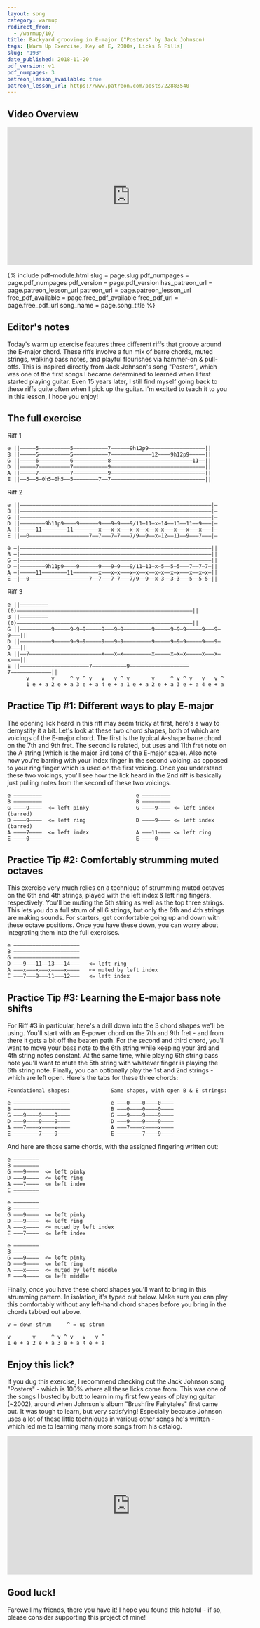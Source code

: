 ```yaml
---
layout: song
category: warmup
redirect_from:
  - /warmup/10/
title: Backyard grooving in E-major ("Posters" by Jack Johnson)
tags: [Warm Up Exercise, Key of E, 2000s, Licks & Fills]
slug: "193"
date_published: 2018-11-20
pdf_version: v1
pdf_numpages: 3
patreon_lesson_available: true
patreon_lesson_url: https://www.patreon.com/posts/22883540
---
```


## Video Overview

<iframe width="560" height="315" src="https://www.youtube.com/embed/dRcGpFex8Tg?showinfo=0" frameborder="0" allowfullscreen></iframe>
<!-- Coming soon... -->

{% include pdf-module.html slug = page.slug pdf_numpages = page.pdf_numpages pdf_version = page.pdf_version has_patreon_url = page.patreon_lesson_url patreon_url = page.patreon_lesson_url free_pdf_available = page.free_pdf_available free_pdf_url = page.free_pdf_url song_name = page.song_title %}

## Editor's notes

Today's warm up exercise features three different riffs that groove around the E-major chord. These riffs involve a fun mix of barre chords, muted strings, walking bass notes, and playful flourishes via hammer-on & pull-offs. This is inspired directly from Jack Johnson's song "Posters", which was one of the first songs I became determined to learned when I first started playing guitar. Even 15 years later, I still find myself going back to these riffs quite often when I pick up the guitar. I'm excited to teach it to you in this lesson, I hope you enjoy!

## The full exercise

Riff 1

    e ||–––––5––––––––––5–––––––––––7––––––9h12p9––––––––––––––––––||
    B ||–––––5––––––––––5–––––––––––7–––––––––––––12––––9h12p9–––––||
    G ||–––––6––––––––––6–––––––––––8––––––––––––––––––––––––––11––||
    D ||–––––7––––––––––7–––––––––––9––––––––––––––––––––––––––––––||
    A ||–––––7––––––––––7–––––––––––9––––––––––––––––––––––––––––––||
    E ||––5––5—0h5–0h5––5––––––––7––7––––––––––––––––––––––––––––––||

Riff 2

    e ||–––––––––––––––––––––––––––––––––––––––––––––––––––––––––––––|–
    B ||–––––––––––––––––––––––––––––––––––––––––––––––––––––––––––––|–
    G ||–––––––––––––––––––––––––––––––––––––––––––––––––––––––––––––|–
    D ||––––––––9h11p9––––9––––––9–––9–9–––9/11–11–x–14––13––11––9–––|–
    A ||–––––11––––––––11––––––––x–––x–x–––x–x––x––x–x–––x–––x–––x–––|–
    E ||––0–––––––––––––––––––7––7–––7–7–––7/9—–9––x–12––11––9–––7–––|–

    e –|–––––––––––––––––––––––––––––––––––––––––––––––––––––––––––––||
    B –|–––––––––––––––––––––––––––––––––––––––––––––––––––––––––––––||
    G –|–––––––––––––––––––––––––––––––––––––––––––––––––––––––––––––||
    D –|––––––––9h11p9––––9––––––9–––9–9–––9/11–11–x–5––5–5–––7––7–7–||
    A –|–––––11––––––––11––––––––x–––x–x–––x–x––x––x–x––x–x–––x––x–x–||
    E –|––0–––––––––––––––––––7––7–––7–7–––7/9—–9––x–3––3–3–––5––5–5–||

Riff 3

    e ||–––––––––(0)––––––––––––––––––––––––––––––––––––––––––––––––––––––––||
    B ||–––––––––(0)––––––––––––––––––––––––––––––––––––––––––––––––––––––––||
    G ||––––––––––9–––––9–9–9–––––9–––9–9–––––––––9–––––9–9–9–––––9–––9–9–––||
    D ||––––––––––9–––––9–9–9–––––9–––9–9–––––––––9–––––9–9–9–––––9–––9–9–––||
    A ||––7–––––––––––––––––––––––x–––x–x–––––––––x–––––x–x–x–––––x–––x–x–––||
    E ||—–––––––––––––––––––––7–––––––––––9–––––––––––––––––––7–––––––––––––||
          v       v     ^ v ^ v   v   v ^ v       v     ^ v ^ v   v   v ^
          1 e + a 2 e + a 3 e + a 4 e + a 1 e + a 2 e + a 3 e + a 4 e + a

## Practice Tip #1: Different ways to play E-major

The opening lick heard in this riff may seem tricky at first, here's a way to demystify it a bit. Let's look at these two chord shapes, both of which are voicings of the E-major chord. The first is the typical A-shape barre chord on the 7th and 9th fret. The second is related, but uses and 11th fret note on the A string (which is the major 3rd tone of the E-major scale). Also note how you're barring with your index finger in the second voicing, as opposed to your ring finger which is used on the first voicing. Once you understand these two voicings, you'll see how the lick heard in the 2nd riff is basically just pulling notes from the second of these two voicings.

    e –––––––––                              e –––––––––
    B –––––––––                              B –––––––––
    G ––––9––––  <= left pinky               G ––––9–––– <= left index (barred)
    D ––––9––––  <= left ring                D ––––9–––– <= left index (barred)
    A ––––7––––  <= left index               A –––11–––– <= left ring
    E ––––0––––                              E ––––0––––

## Practice Tip #2: Comfortably strumming muted octaves

This exercise very much relies on a technique of strumming muted octaves on the 6th and 4th strings, played with the left index & left ring fingers, respectively. You'll be muting the 5th string as well as the top three strings. This lets you do a full strum of all 6 strings, but only the 6th and 4th strings are making sounds. For starters, get comfortable going up and down with these octave positions. Once you have these down, you can worry about integrating them into the full exercises.

    e –––––––––––––––––––––
    B –––––––––––––––––––––
    G –––––––––––––––––––––
    D –––9–––11––13–––14–––   <= left ring
    A –––x–––x–––x––––x––––   <= muted by left index
    E –––7–––9–––11–––12–––   <= left index

## Practice Tip #3: Learning the E-major bass note shifts

For Riff #3 in particular, here's a drill down into the 3 chord shapes we'll be using. You'll start with an E-power chord on the 7th and 9th fret - and from there it gets a bit off the beaten path. For the second and third chord, you'll want to move your bass note to the 6th string while keeping your 3rd and 4th string notes constant. At the same time, while playing 6th string bass note you'll want to mute the 5th string with whatever finger is playing the 6th string note. Finally, you can optionally play the 1st and 2nd strings - which are left open. Here's the tabs for these three chords:

    Foundational shapes:             Same shapes, with open B & E strings:

    e ––––––––––––––––––             e –––0––––0––––0––––
    B ––––––––––––––––––             B –––0––––0––––0––––
    G –––9––––9––––9––––             G –––9––––9––––9––––
    D –––9––––9––––9––––             D –––9––––9––––9––––
    A –––7––––x––––x––––             A –––7––––x––––x––––
    E —–––––––7––––9––––             E —–––––––7––––9––––

And here are those same chords, with the assigned fingering written out:

    e ––––––––              
    B ––––––––               
    G –––9––––  <= left pinky
    D –––9––––  <= left ring
    A –––7––––  <= left index
    E —–––––––               

    e ––––––––              
    B ––––––––               
    G –––9––––  <= left pinky
    D –––9––––  <= left ring
    A –––x––––  <= muted by left index
    E —––7––––  <= left index             

    e ––––––––              
    B ––––––––               
    G –––9––––  <= left pinky
    D –––9––––  <= left ring
    A –––x––––  <= muted by left middle
    E —––9––––  <= left middle

Finally, once you have these chord shapes you'll want to bring in this strumming pattern. In isolation, it's typed out below. Make sure you can play this comfortably without any left-hand chord shapes before you bring in the chords tabbed out above.

    v = down strum     ^ = up strum

    v       v     ^ v ^ v   v   v ^
    1 e + a 2 e + a 3 e + a 4 e + a

## Enjoy this lick?

If you dug this exercise, I recommend checking out the Jack Johnson song "Posters" - which is 100% where all these licks come from. This was one of the songs I busted by butt to learn in my first few years of playing guitar (~2002), around when Johnson's album "Brushfire Fairytales" first came out. It was tough to learn, but very satisfying! Especially because Johnson uses a lot of these little techniques in various other songs he's written - which led me to learning many more songs from his catalog.

<iframe width="560" height="315" src="https://www.youtube.com/embed/QL8o5-sxBgM" frameborder="0" allow="accelerometer; autoplay; encrypted-media; gyroscope; picture-in-picture" allowfullscreen></iframe>

## Good luck!

Farewell my friends, there you have it! I hope you found this helpful - if so, please consider supporting this project of mine!

